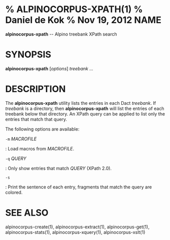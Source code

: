 % ALPINOCORPUS-XPATH(1)
% Daniel de Kok
% Nov 19, 2012
NAME
====

**alpinocorpus-xpath** -- Alpino treebank XPath search

SYNOPSIS
========

**alpinocorpus-xpath** [*options*] *treebank ...*

DESCRIPTION
===========

The **alpinocorpus-xpath** utility lists the entries in each Dact
*treebank*. If *treebank* is a directory, then **alpinocorpus-xpath** will
list the entries of each treebank below that directory. An XPath query can
be applied to list only the entries that match that query.

The following options are available:

`-m` *MACROFILE*

:    Load macros from *MACROFILE*.

`-q` *QUERY*

:    Only show entries that match *QUERY* (XPath 2.0).

`-s`

:    Print the sentence of each entry, fragments that match the query are
     colored.

SEE ALSO
========

alpinocorpus-create(1), alpinocorpus-extract(1), alpinocorpus-get(1),
alpinocorpus-stats(1), alpinocorpus-xquery(1), alpinocorpus-xslt(1)
